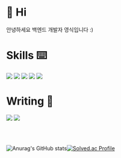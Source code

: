 # 👋 Hi
안녕하세요 백엔드 개발자 영식입니다 :) 


# Skills ⌨️
<img src="https://img.shields.io/badge/Spring-black?style=for-the-badge&logo=Spring&logoColor=#6DB33F"/> <img src="https://img.shields.io/badge/Java-red?style=for-the-badge&logo=Java&logoColor=#6DB33F"/> <img src="https://img.shields.io/badge/MySql-white?style=for-the-badge&logo=MySQL&logoColor=#4479A1"/> <img src="https://img.shields.io/badge/Oracle-orange?style=for-the-badge&logo=Oracle&logoColor=#F80000"/>  <img src="https://img.shields.io/badge/JavaScript-blue?style=for-the-badge&logo=JavaScript&logoColor=#F7DF1E"/> 
<br>

# Writing 📝
<a href="https://devysk.notion.site/YsLog-a0b2f93eab73403ab12bb21926df38d5"><img src="https://img.shields.io/badge/Notion-lightgrey?style=for-the-badge&logo=Notion&logoColor=#000000"/></a> <a href="https://iwantbedeveloper.tistory.com/"><img src="https://img.shields.io/badge/Blog-yellow?style=for-the-badge&logo=Tistory&logoColor=#000000"/></a>

<br>
<br>

![Anurag's GitHub stats](https://github-readme-stats.vercel.app/api?username=yeongsik&show_icons=true&theme=gruvbox)[![Solved.ac Profile](http://mazassumnida.wtf/api/v2/generate_badge?boj=youngsik0266)](https://solved.ac/youngsik0266/)
